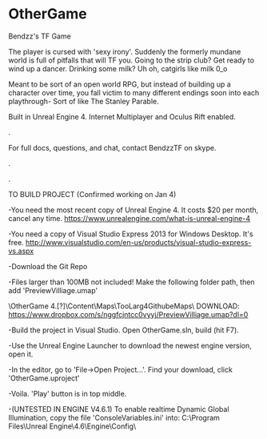 OtherGame
=========

Bendzz's TF Game

The player is cursed with 'sexy irony'. Suddenly the formerly mundane world is full of pitfalls that will TF you. Going to the strip club? Get ready to wind up a dancer. Drinking some milk? Uh oh, catgirls like milk 0_o

Meant to be sort of an open world RPG, but instead of building up a character over time, you fall victim to many different endings soon into each playthrough- Sort of like The Stanley Parable.

Built in Unreal Engine 4. Internet Multiplayer and Oculus Rift enabled.

.

For full docs, questions, and chat, contact BendzzTF on skype.

.

.

TO BUILD PROJECT  (Confirmed working on Jan 4)

-You need the most recent copy of Unreal Engine 4. It costs $20 per month, cancel any time. https://www.unrealengine.com/what-is-unreal-engine-4

-You need a copy of Visual Studio Express 2013 for Windows Desktop. It's free. http://www.visualstudio.com/en-us/products/visual-studio-express-vs.aspx

-Download the Git Repo

-Files larger than 100MB not included! Make the following folder path, then add 'PreviewVilliage.umap'

\OtherGame 4.[?]\Content\Maps\TooLarg4GithubeMaps\   DOWNLOAD: https://www.dropbox.com/s/nggfcjntcc0vyyj/PreviewVilliage.umap?dl=0

-Build the project in Visual Studio. Open OtherGame.sln, build (hit F7).

-Use the Unreal Engine Launcher to download the newest engine version, open it.

-In the editor, go to 'File->Open Project...'. Find your download, click 'OtherGame.uproject'

-Voila. 'Play' button is in top middle.

-(UNTESTED IN ENGINE V4.6.1) To enable realtime Dynamic Global Illumination, copy the file 'ConsoleVariables.ini' into: C:\Program Files\Unreal Engine\4.6\Engine\Config\
